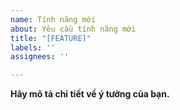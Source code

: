 ```yaml
---
name: Tính năng mới
about: Yêu cầu tính năng mới
title: "[FEATURE]"
labels: ''
assignees: ''

---
```


**Hãy mô tả chi tiết về ý tưởng của bạn.**
